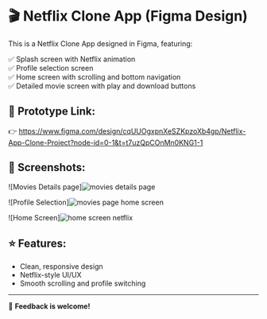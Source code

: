 # 🎬 Netflix Clone App (Figma Design)

This is a Netflix Clone App designed in Figma, featuring:

✅ Splash screen with Netflix animation  
✅ Profile selection screen  
✅ Home screen with scrolling and bottom navigation  
✅ Detailed movie screen with play and download buttons  

## 🔗 Prototype Link:
👉 https://www.figma.com/design/cqUUOgxpnXeSZKpzoXb4gp/Netflix-App-Clone-Project?node-id=0-1&t=t7uzQpCOnMn0KNG1-1
## 📸 Screenshots:
![Movies Details page]![movies details page](https://github.com/user-attachments/assets/f9346f7a-4b22-4bfc-a808-90018efa3e48)
  
![Profile Selection]![movies page home screen](https://github.com/user-attachments/assets/d6562f7a-b316-4cdf-821d-30558b8f8508)
  
![Home Screen]![home screen netflix](https://github.com/user-attachments/assets/5e50d5bf-a853-4287-86e0-d2f3f85fb37a)


## ⭐ Features:
- Clean, responsive design  
- Netflix-style UI/UX  
- Smooth scrolling and profile switching  

---

💬 **Feedback is welcome!**  

